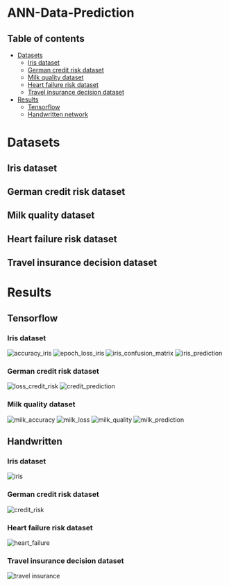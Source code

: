 # ANN-Data-Prediction
## Table of contents
* [Datasets](#datasets)
  * [Iris dataset](#IDS)
  * [German credit risk dataset](#GCRD)
  * [Milk quality dataset](#MQD)
  * [Heart failure risk dataset](#HFD)
  * [Travel insurance decision dataset](#TID)
* [Results](#results)
  * [Tensorflow](#Tens)
  * [Handwritten network](#Hand)
<a name="datasets"></a>
# Datasets
<a name="IDS"></a>
## Iris dataset
<a name="GCRD"></a>
## German credit risk dataset
<a name="MQD"></a>
## Milk quality dataset
<a name="HFD"></a>
## Heart failure risk dataset
<a name="TID"></a>
## Travel insurance decision dataset
<a name="results"></a>
# Results
<a name="Tens"></a>
## Tensorflow
### Iris dataset
![accuracy_iris](https://user-images.githubusercontent.com/44844566/218356688-01741dc9-d763-4296-a2f5-83dff7009be5.PNG)
![epoch_loss_iris](https://user-images.githubusercontent.com/44844566/218356691-dc0c44ba-7992-4161-9314-b0734cf51dda.PNG)
![iris_confusion_matrix](https://user-images.githubusercontent.com/44844566/218356695-4e6a464b-15d1-42e5-80ab-2bb795d54efc.png)
![iris_prediction](https://user-images.githubusercontent.com/44844566/218356696-f3043cbd-5918-4c73-a59e-9d502dc1fcd9.PNG)
### German credit risk dataset
![loss_credit_risk](https://user-images.githubusercontent.com/44844566/218356699-ba17fda1-e99d-40cc-a437-cd06417b6329.PNG)
![credit_prediction](https://user-images.githubusercontent.com/44844566/218356690-1a7e6509-5aaa-495b-a49d-bad86290713a.PNG)
### Milk quality dataset
![milk_accuracy](https://user-images.githubusercontent.com/44844566/218356700-3ac5b705-a501-4c46-80f7-12a37818eecd.PNG)
![milk_loss](https://user-images.githubusercontent.com/44844566/218356702-485ddc47-16f5-45a5-b59a-085e3ec4235e.PNG)
![milk_quality](https://user-images.githubusercontent.com/44844566/218356704-4103820a-8233-486c-baba-466fff3e9e2e.png)
![milk_prediction](https://user-images.githubusercontent.com/44844566/218356703-4ceff998-eb47-492e-aff0-56adfde881a9.PNG)
<a name="Hand"></a>
## Handwritten
### Iris dataset
![iris](https://user-images.githubusercontent.com/44844566/218358628-b52a4973-c694-495c-82cd-81a7b08ddbcd.PNG)
### German credit risk dataset
![credit_risk](https://user-images.githubusercontent.com/44844566/218358634-78d5cf72-8f83-442b-93ad-10d2b62e5974.PNG)
### Heart failure risk dataset
![heart_failure](https://user-images.githubusercontent.com/44844566/218358625-f8e4159f-adeb-4844-bf22-e633b81a043a.PNG)
### Travel insurance decision dataset
![travel insurance](https://user-images.githubusercontent.com/44844566/218358631-c8484a14-ae12-4bda-a9db-76ddd9e4cb9c.PNG)
